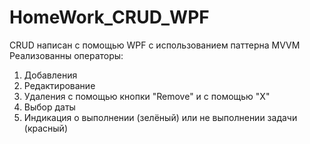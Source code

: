 # HomeWork_CRUD_WPF
CRUD написан с помощью WPF с использованием паттерна MVVM
Реализованны операторы:
1) Добавления
2) Редактирование
3) Удаления с помощью кнопки "Remove" и с помощью "X"
4) Выбор даты
5) Индикация о выполнении (зелёный) или не выполнении задачи (красный)
